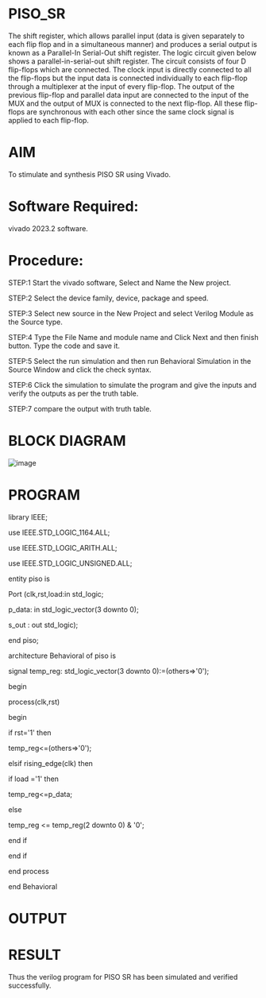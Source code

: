 # PISO_SR
The shift register, which allows parallel input (data is given separately to each flip flop and in a simultaneous manner) and produces a serial output is known as a Parallel-In Serial-Out shift register. The logic circuit given below shows a parallel-in-serial-out shift register. The circuit consists of four D flip-flops which are connected. The clock input is directly connected to all the flip-flops but the input data is connected individually to each flip-flop through a multiplexer at the input of every flip-flop. The output of the previous flip-flop and parallel data input are connected to the input of the MUX and the output of MUX is connected to the next flip-flop. All these flip-flops are synchronous with each other since the same clock signal is applied to each flip-flop. 
# AIM
To stimulate and synthesis PISO SR using Vivado.

# Software Required:
vivado 2023.2 software.

# Procedure:
STEP:1 Start the vivado software, Select and Name the New project.

STEP:2 Select the device family, device, package and speed.

STEP:3 Select new source in the New Project and select Verilog Module as the Source type.

STEP:4 Type the File Name and module name and Click Next and then finish button. Type the code and save it.

STEP:5 Select the run simulation and then run Behavioral Simulation in the Source Window and click the check syntax.

STEP:6 Click the simulation to simulate the program and give the inputs and verify the outputs as per the truth table.

STEP:7 compare the output with truth table.
# BLOCK DIAGRAM
![image](https://github.com/RESMIRNAIR/PISO_SR/assets/154305926/f0f2d979-b298-4693-b5c8-8eea850936d4)
# PROGRAM
library IEEE;

use IEEE.STD_LOGIC_1164.ALL;

use IEEE.STD_LOGIC_ARITH.ALL;

use IEEE.STD_LOGIC_UNSIGNED.ALL;

entity piso is

Port (clk,rst,load:in std_logic; 
 
p_data: in std_logic_vector(3 downto 0);
 
s_out : out std_logic);

end piso;

architecture Behavioral of piso is

signal temp_reg: std_logic_vector(3 downto 0):=(others=>'0');

begin

process(clk,rst)

begin

if rst='1' then 

temp_reg<=(others=>'0');

elsif rising_edge(clk) then 

if load ='1' then 

temp_reg<=p_data;
      
else
      
temp_reg <= temp_reg(2 downto 0) & '0';

end if

end if

end process

end Behavioral
# OUTPUT
# RESULT
Thus the verilog program for PISO SR has been simulated and verified successfully.
